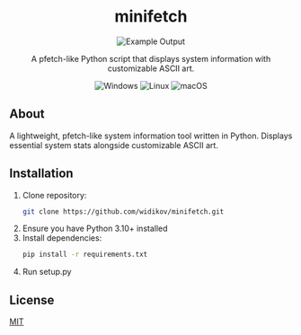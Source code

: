 <div align="center">
  
# minifetch
![Example Output](https://i.ibb.co/Hkzzt3J/2025-06-24-02-14-round-corners.png)

</div>

<p align="center">A pfetch-like Python script that displays system information with customizable ASCII art.
   
</p>

<div align="center">

![Windows](https://img.shields.io/badge/Windows-0078D6?style=for-the-badge&logo=windows&logoColor=white) ![Linux](https://img.shields.io/badge/Linux-FCC624?style=for-the-badge&logo=linux&logoColor=black) ![macOS](https://img.shields.io/badge/mac%20os-000000?style=for-the-badge&logo=macos&logoColor=F0F0F0)

</div>

## About

A lightweight, pfetch-like system information tool written in Python. Displays essential system stats alongside customizable ASCII art.

## Installation

1. Clone repository:
   ```bash
   git clone https://github.com/widikov/minifetch.git
1. Ensure you have Python 3.10+ installed
2. Install dependencies:
   ```bash
   pip install -r requirements.txt
3. Run setup.py

## License

[MIT](https://github.com/widikov/minifetch/blob/main/LICENSE)
